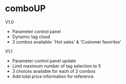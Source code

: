 # comboUP

V1.0

- Parameter control panel
- Dynamic tag cloud
- 2 combos available: 'Hot sales' & 'Customer favorites'

V1.1

- Parameter control panel update
- Limit maximum number of tag selection to 5
- 3 choices available for each of 2 combos
- Add total price information for reference